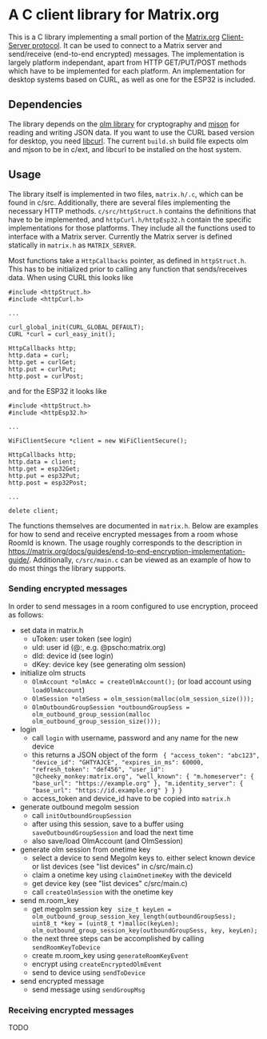 # A C client library for Matrix.org

This is a C library implementing a small portion of the [Matrix.org](https://matrix.org) [Client-Server protocol](https://spec.matrix.org/latest/client-server-api/).
It can be used to connect to a Matrix server and send/receive (end-to-end encrypted) messages.
The implementation is largely platform independant, apart from HTTP GET/PUT/POST methods which have to be implemented for each platform.
An implementation for desktop systems based on CURL, as well as one for the ESP32 is included.

## Dependencies

The library depends on the [olm library](https://gitlab.matrix.org/matrix-org/olm/) for cryptography and [mjson](https://github.com/cesanta/mjson) for reading and writing JSON data.
If you want to use the CURL based version for desktop, you need [libcurl](https://curl.se/libcurl/).
The current `build.sh` build file expects olm and mjson to be in c/ext, and libcurl to be installed on the host system.

## Usage

The library itself is implemented in two files, `matrix.h/.c`, which can be found in c/src.
Additionally, there are several files implementing the necessary HTTP methods.
`c/src/httpStruct.h` contains the definitions that have to be implemented, and `httpCurl.h/httpEsp32.h` contain the specific implementations for those platforms.
They include all the functions used to interface with a Matrix server.
Currently the Matrix server is defined statically in `matrix.h` as `MATRIX_SERVER`.

Most functions take a `HttpCallbacks` pointer, as defined in `httpStruct.h`.
This has to be initialized prior to calling any function that sends/receives data.
When using CURL this looks like

```
#include <httpStruct.h>
#include <httpCurl.h>

...

curl_global_init(CURL_GLOBAL_DEFAULT);
CURL *curl = curl_easy_init();

HttpCallbacks http;
http.data = curl;
http.get = curlGet;
http.put = curlPut;
http.post = curlPost;
```

and for the ESP32 it looks like

```
#include <httpStruct.h>
#include <httpEsp32.h>

...

WiFiClientSecure *client = new WiFiClientSecure();

HttpCallbacks http;
http.data = client;
http.get = esp32Get;
http.put = esp32Put;
http.post = esp32Post;

...

delete client;
```

The functions themselves are documented in `matrix.h`.
Below are examples for how to send and receive encrypted messages from a room whose RoomId is known.
The usage roughly corresponds to the description in https://matrix.org/docs/guides/end-to-end-encryption-implementation-guide/.
Additionally, `c/src/main.c` can be viewed as an example of how to do most things the library supports.

### Sending encrypted messages

In order to send messages in a room configured to use encryption, proceed as follows:

- set data in matrix.h
  - uToken: user token (see login)
  - uId: user id (@<name>:<server>, e.g. @pscho:matrix.org)
  - dId: device id (see login)
  - dKey: device key (see generating olm session)
- initialize olm structs
  - `OlmAccount *olmAcc = createOlmAccount();` (or load account using `loadOlmAccount`)
  - `OlmSession *olmSess = olm_session(malloc(olm_session_size()));`
  - `OlmOutboundGroupSession *outboundGroupSess = olm_outbound_group_session(malloc olm_outbound_group_session_size()));`
- login
  - call `login` with username, password and any name for the new device
  - this returns a JSON object of the form ```
    {
        "access_token": "abc123",
        "device_id": "GHTYAJCE",
        "expires_in_ms": 60000,
        "refresh_token": "def456",
        "user_id": "@cheeky_monkey:matrix.org",
        "well_known": {
            "m.homeserver": {
            "base_url": "https://example.org"
            },
            "m.identity_server": {
            "base_url": "https://id.example.org"
            }
        }
    }```
  - access_token and device_id have to be copied into `matrix.h`
- generate outbound megolm session
  - call `initOutboundGroupSession`
  - after using this session, save to a buffer using `saveOutboundGroupSession` and load the next time
  - also save/load OlmAccount (and OlmSession)
- generate olm session from onetime key
  - select a device to send Megolm keys to. either select known device or list devices (see "list devices" in c/src/main.c)
  - claim a onetime key using `claimOnetimeKey` with the deviceId
  - get device key (see "list devices" c/src/main.c)
  - call `createOlmSession` with the onetime key
- send m.room_key
  - get megolm session key ```
        size_t keyLen = olm_outbound_group_session_key_length(outboundGroupSess);
        uint8_t *key = (uint8_t *)malloc(keyLen);
        olm_outbound_group_session_key(outboundGroupSess, key, keyLen);```
  - the next three steps can be accomplished by calling `sendRoomKeyToDevice`
  - create m.room_key using `generateRoomKeyEvent`
  - encrypt using `createEncryptedOlmEvent`
  - send to device using `sendToDevice`
- send encrypted message
  - send message using `sendGroupMsg`


### Receiving encrypted messages

TODO